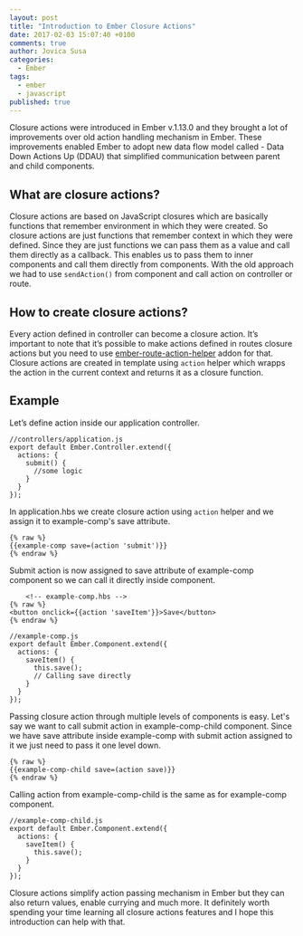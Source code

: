 ```yaml
---
layout: post
title: "Introduction to Ember Closure Actions"
date: 2017-02-03 15:07:40 +0100
comments: true
author: Jovica Susa
categories:
  - Ember
tags:
  - ember
  - javascript
published: true
---
```


Closure actions were introduced in Ember v.1.13.0 and they brought a lot of improvements over old action handling mechanism in Ember. These improvements enabled Ember to adopt new data flow model called - Data Down Actions Up (DDAU) that simplified communication between parent and child components.

## What are closure actions?

Closure actions are based on JavaScript closures which are basically functions that remember environment in which they were created. So closure actions are just functions that remember context in which they were defined. Since they are just functions we can pass them as a value and call them directly as a callback. This enables us to pass them to inner components and call them directly from components.
With the old approach we had to use `sendAction()` from component and call action on controller or route.
## How to create closure actions?

Every action defined in controller can become a closure action. It’s important to note that it’s possible to make actions defined in routes closure actions but you need to use [ember-route-action-helper](https://github.com/DockYard/ember-route-action-helper) addon for that. Closure actions are created in template using `action` helper which wrapps the action in the current context and returns it as a closure function.

## Example

Let’s define action inside our application controller.
```
//controllers/application.js
export default Ember.Controller.extend({
  actions: {
    submit() {
      //some logic
    }
  }
});
```
In application.hbs we create closure action using `action` helper and we assign it to example-comp's save attribute.

```
{% raw %}
{{example-comp save=(action 'submit')}}
{% endraw %}
```

Submit action is now assigned to save attribute of example-comp component so we can call it directly inside component.

```
	<!-- example-comp.hbs -->
{% raw %}
<button onclick={{action 'saveItem'}}>Save</button>
{% endraw %}
```
```
//example-comp.js
export default Ember.Component.extend({
  actions: {
    saveItem() {
      this.save();
      // Calling save directly
    }
  }
});
```

Passing closure action through multiple levels of components is easy.
Let's say we want to call submit action in example-comp-child component. Since we have save attribute inside example-comp with submit action assigned to it we just need to pass it one level down.
```
{% raw %}
{{example-comp-child save=(action save)}}
{% endraw %}
```

Calling action from example-comp-child is the same as for example-comp component.

```
//example-comp-child.js
export default Ember.Component.extend({
  actions: {
    saveItem() {
      this.save();
    }
  }
});
```

Closure actions simplify action passing mechanism in Ember but they can also return values, enable currying and much more. It definitely worth spending your time learning all closure actions features and I hope this introduction can help with that.
